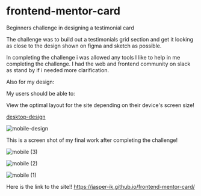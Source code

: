 # frontend-mentor-card
Beginners challenge in designing a testimonial card


The challenge was to build out a testimonials grid section and get it looking as close to the design shown on figma and sketch as possible.

In completing the challenge i was allowed any tools I like to help in me completing the challenge. I had the web and frontend community on slack as stand by if i needed more clarification.

Also for my design:

My users should be able to:

View the optimal layout for the site depending on their device's screen size!

[desktop-design](https://user-images.githubusercontent.com/98228085/171516532-5eec7461-c05a-428b-ab79-e743481bddef.jpg)

![mobile-design](https://user-images.githubusercontent.com/98228085/171516559-db523b1f-636e-4004-a539-14609e072d93.jpg)


This is a screen shot of my final work after completing the challenge!


![mobile (3)](https://user-images.githubusercontent.com/98228085/171516937-f0fb9688-654f-4d52-a1e1-ff12fef6ba8e.png)

![mobile (2)](https://user-images.githubusercontent.com/98228085/171516958-4bef65f9-321a-43dd-a609-95d3d60ec4a8.png)

![mobile (1)](https://user-images.githubusercontent.com/98228085/171516988-8fc1337a-104e-4cbe-a085-aea0739445c7.png)


Here is the link to the site!!
https://jasper-ik.github.io/frontend-mentor-card/
